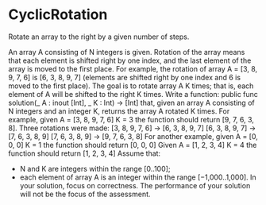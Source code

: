 # CyclicRotation

Rotate an array to the right by a given number of steps.

An array A consisting of N integers is given. Rotation of the array means that each element is shifted right by one index, and the last element of the array is moved to the first place. For example, the rotation of array A = [3, 8, 9, 7, 6] is [6, 3, 8, 9, 7] (elements are shifted right by one index and 6 is moved to the first place).
The goal is to rotate array A K times; that is, each element of A will be shifted to the right K times.
Write a function:
public func solution(_ A : inout [Int], _ K : Int) -> [Int]
that, given an array A consisting of N integers and an integer K, returns the array A rotated K times.
For example, given
    A = [3, 8, 9, 7, 6]
    K = 3
the function should return [9, 7, 6, 3, 8]. Three rotations were made:
    [3, 8, 9, 7, 6] -> [6, 3, 8, 9, 7]
    [6, 3, 8, 9, 7] -> [7, 6, 3, 8, 9]
    [7, 6, 3, 8, 9] -> [9, 7, 6, 3, 8]
For another example, given
    A = [0, 0, 0]
    K = 1
the function should return [0, 0, 0]
Given
    A = [1, 2, 3, 4]
    K = 4
the function should return [1, 2, 3, 4]
Assume that:
* N and K are integers within the range [0..100];
* each element of array A is an integer within the range [−1,000..1,000].
In your solution, focus on correctness. The performance of your solution will not be the focus of the assessment.

